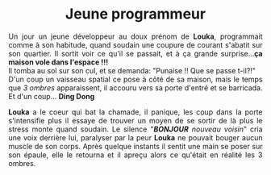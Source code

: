 <h1 align=center>Jeune programmeur</h1></n></n></n>

<p align="justify">Un jour un jeune développeur au doux prénom de <b>Louka</b>, programmait comme à son habitude, quand soudain une coupure de courant s'abatit sur son quartier. Il sortit voir ce qu'il se passait, et à ça grande surprise...<b>ça maison vole dans l'espace !!!</b></br>
Il tomba au sol sur son cul, et se demanda:
"Punaise !! Que se passe t-il?!"</br>
D'un coup un vaisseau spatial ce pose à côté de sa maison, mais le temps que <i>3 ombres</i> apparaissent, il accouru vers sa porte d'entré et se barricada. Et d'un coup... <b>Ding Dong</b><p>

<p align="justify"><b>Louka</b> a le coeur qui bat la chamade, il panique, les coup dans la porte s'intensifie plus il essaye de trouver un moyen de se sortir de là plus le stress monte quand soudain. Le silence "<b><i>BONJOUR</b> nouveau voisin</i>" cria une voix derrière lui, paralyser par la peur <b>Louka</b> ne pouvait bouger aucun muscle de son corps. Après quelque instants  il sentit une main se poser sur son épaule, elle le retourna et il apreçu alors ce qu'était en réalité les 3 ombres.</p>
